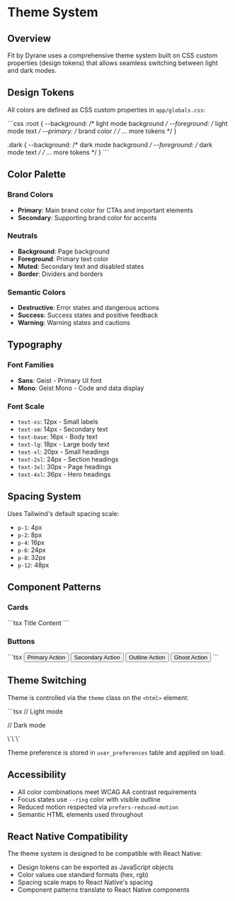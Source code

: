 # Theme System

## Overview

Fit by Dyrane uses a comprehensive theme system built on CSS custom properties (design tokens) that allows seamless switching between light and dark modes.

## Design Tokens

All colors are defined as CSS custom properties in `app/globals.css`:

\`\`\`css
:root {
  --background: /* light mode background */
  --foreground: /* light mode text */
  --primary: /* brand color */
  /* ... more tokens */
}

.dark {
  --background: /* dark mode background */
  --foreground: /* dark mode text */
  /* ... more tokens */
}
\`\`\`

## Color Palette

### Brand Colors
- **Primary**: Main brand color for CTAs and important elements
- **Secondary**: Supporting brand color for accents

### Neutrals
- **Background**: Page background
- **Foreground**: Primary text color
- **Muted**: Secondary text and disabled states
- **Border**: Dividers and borders

### Semantic Colors
- **Destructive**: Error states and dangerous actions
- **Success**: Success states and positive feedback
- **Warning**: Warning states and cautions

## Typography

### Font Families
- **Sans**: Geist - Primary UI font
- **Mono**: Geist Mono - Code and data display

### Font Scale
- `text-xs`: 12px - Small labels
- `text-sm`: 14px - Secondary text
- `text-base`: 16px - Body text
- `text-lg`: 18px - Large body text
- `text-xl`: 20px - Small headings
- `text-2xl`: 24px - Section headings
- `text-3xl`: 30px - Page headings
- `text-4xl`: 36px - Hero headings

## Spacing System

Uses Tailwind's default spacing scale:
- `p-1`: 4px
- `p-2`: 8px
- `p-4`: 16px
- `p-6`: 24px
- `p-8`: 32px
- `p-12`: 48px

## Component Patterns

### Cards
\`\`\`tsx
<Card className="bg-card text-card-foreground">
  <CardHeader>
    <CardTitle>Title</CardTitle>
  </CardHeader>
  <CardContent>Content</CardContent>
</Card>
\`\`\`

### Buttons
\`\`\`tsx
<Button variant="default">Primary Action</Button>
<Button variant="secondary">Secondary Action</Button>
<Button variant="outline">Outline Action</Button>
<Button variant="ghost">Ghost Action</Button>
\`\`\`

## Theme Switching

Theme is controlled via the `theme` class on the `<html>` element:

\`\`\`tsx
// Light mode
<html lang="en">

// Dark mode
<html lang="en" class="dark">
\`\`\`

Theme preference is stored in `user_preferences` table and applied on load.

## Accessibility

- All color combinations meet WCAG AA contrast requirements
- Focus states use `--ring` color with visible outline
- Reduced motion respected via `prefers-reduced-motion`
- Semantic HTML elements used throughout

## React Native Compatibility

The theme system is designed to be compatible with React Native:

- Design tokens can be exported as JavaScript objects
- Color values use standard formats (hex, rgb)
- Spacing scale maps to React Native's spacing
- Component patterns translate to React Native components
